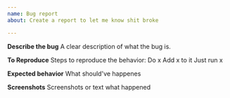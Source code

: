 ```yaml
---
name: Bug report
about: Create a report to let me know shit broke

---
```


**Describe the bug**
A clear description of what the bug is.

**To Reproduce**
Steps to reproduce the behavior:
Do x
Add x to it
Just run x

**Expected behavior**
What should've happenes

**Screenshots**
Screenshots or text what happened
